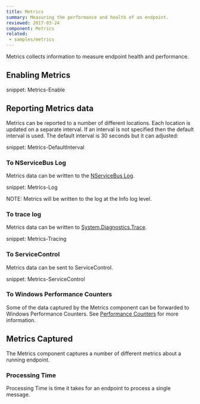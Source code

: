 ```yaml
---
title: Metrics
summary: Measuring the performance and health of an endpoint.
reviewed: 2017-03-24
component: Metrics
related:
 - samples/metrics
---
```


Metrics collects information to measure endpoint health and performance.


## Enabling Metrics

snippet: Metrics-Enable


## Reporting Metrics data

Metrics can be reported to a number of different locations. Each location is updated on a separate interval. If an interval is not specified then the default interval is used. The default interval is 30 seconds but it can adjusted:

snippet: Metrics-DefaultInterval

### To NServiceBus Log

Metrics data can be written to the [NServiceBus Log](/nservicebus/logging/).

snippet: Metrics-Log

NOTE: Metrics will be written to the log at the Info log level.

### To trace log

Metrics data can be written to [System.Diagnostics.Trace](https://msdn.microsoft.com/en-us/library/system.diagnostics.trace.aspx).

snippet: Metrics-Tracing

### To ServiceControl

Metrics data can be sent to ServiceControl.

snippet: Metrics-ServiceControl

### To Windows Performance Counters

Some of the data captured by the Metrics component can be forwarded to Windows Performance Counters. See [Performance Counters](./performance-counters.md) for more information.


## Metrics Captured

The Metrics component captures a number of different metrics about a running endpoint.

### Processing Time

Processing Time is time it takes for an endpoint to process a single message.